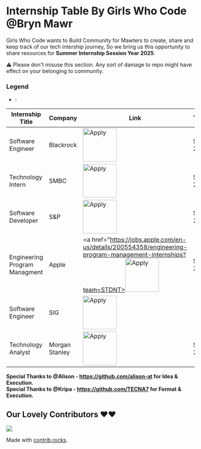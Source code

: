 # Internship Table By Girls Who Code @Bryn Mawr

Girls Who Code wants to Build Community for Mawters to create, share and keep track of our tech intership journey, So we bring us this opportunity to share resources for **Summer Internship Session Year 2025**.

:warning: Please don't misuse this section. Any sort of damage to repo might have effect on your belonging to community.

### Legend
 -  : 



|Internship Title| Company | Link | Timeframe | International Students? | Industry | Academic Year|
|----------------|---------|------|-----------|-------------------------|----------|--------------|
|Software Engineer | Blackrock |   <a href="https://blackrock.tal.net/vx/lang-en-GB/mobile-0/brand-3/xf-1aa1a96c5ba3/candidate/so/pm/1/pl/1/opp/8163-2025-Summer-Internship-Program-AMERS/en-GB "><img src="https://i.imgur.com/eE1fXzS.png" width="90" alt="Apply"> </a>| Summer 2025 | IDK | Finance | Juniors
|Technology Intern| SMBC | <a href="https://smbc.recsolu.com/jobs/TrJqhrC8kmTyGlBA4Q5GRg?job_board_id=eaXXV_6DqjCnE-NZ7B8R6A"><img src="https://i.imgur.com/eE1fXzS.png" width="90" alt="Apply"> | Summer 2025 | IDK | Banking | Juniors
| Software Developer | S&P | <a href="https://careers.spglobal.com/jobs/294222?lang=en-us"><img src="https://i.imgur.com/eE1fXzS.png" width="90" alt="Apply"> </a> | Summer 2025 | IDK | finance
| Engineering Program Managment | Apple | <a href="https://jobs.apple.com/en-us/details/200554358/engineering-program-management-internships?team=STDNT><img src="https://i.imgur.com/eE1fXzS.png" width="90" alt="Apply"> </a>| Summer 2025 | IDK | Technology
| Software Engineer | SIG | <a href="https://careers.sig.com/job/8218/Software-Engineering-Internship-Summer-2025"><img src="https://i.imgur.com/eE1fXzS.png" width="90" alt="Apply"> </a>| |Summer 2025 | IDK | Finance | Junior/Senior
| Technology Analyst | Morgan Stanley | <a href="https://www.morganstanley.com/careers/students-graduates/opportunities/17133" ><img src="https://i.imgur.com/eE1fXzS.png" width="90" alt="Apply"> </a> | Summer 2025 | IDK | Banking | Any






















**Special Thanks to @Alison - https://github.com/alison-at for Idea & Execution.** <br>
**Special Thanks to @Kripa - https://github.com/TECNA7 for Format & Execution.**


## Our Lovely Contributors ❤️❤️
<a href="https://github.com/GirlsWhoCodeBrynMawr/Internships-2025/graphs/contributors">
  <img src="https://contrib.rocks/image?repo=GirlsWhoCodeBrynMawr/Internships-2025" />
</a>

Made with [contrib.rocks](https://contrib.rocks).
